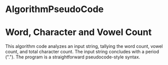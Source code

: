 # AlgorithmPseudoCode
# Word, Character and Vowel Count

This algorithm code analyzes an input string, tallying the word count, vowel count, and total character count. The input string concludes with a period ("."). The program is a straightforward pseudocode-style syntax.
